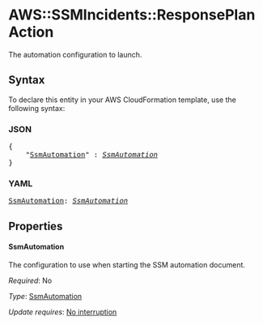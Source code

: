 # AWS::SSMIncidents::ResponsePlan Action

The automation configuration to launch.

## Syntax

To declare this entity in your AWS CloudFormation template, use the following syntax:

### JSON

<pre>
{
    "<a href="#ssmautomation" title="SsmAutomation">SsmAutomation</a>" : <i><a href="ssmautomation.md">SsmAutomation</a></i>
}
</pre>

### YAML

<pre>
<a href="#ssmautomation" title="SsmAutomation">SsmAutomation</a>: <i><a href="ssmautomation.md">SsmAutomation</a></i>
</pre>

## Properties

#### SsmAutomation

The configuration to use when starting the SSM automation document.

_Required_: No

_Type_: <a href="ssmautomation.md">SsmAutomation</a>

_Update requires_: [No interruption](https://docs.aws.amazon.com/AWSCloudFormation/latest/UserGuide/using-cfn-updating-stacks-update-behaviors.html#update-no-interrupt)
